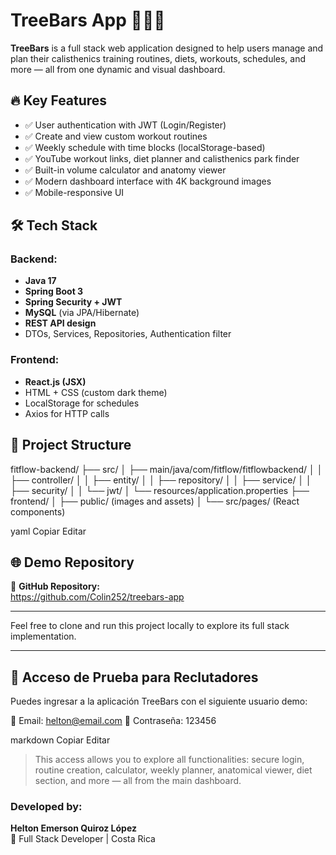 # TreeBars App 🏋️‍♂️💪

**TreeBars** is a full stack web application designed to help users manage and plan their calisthenics training routines, diets, workouts, schedules, and more — all from one dynamic and visual dashboard.

## 🔥 Key Features

- ✅ User authentication with JWT (Login/Register)
- ✅ Create and view custom workout routines
- ✅ Weekly schedule with time blocks (localStorage-based)
- ✅ YouTube workout links, diet planner and calisthenics park finder
- ✅ Built-in volume calculator and anatomy viewer
- ✅ Modern dashboard interface with 4K background images
- ✅ Mobile-responsive UI

## 🛠️ Tech Stack

### Backend:
- **Java 17**
- **Spring Boot 3**
- **Spring Security + JWT**
- **MySQL** (via JPA/Hibernate)
- **REST API design**
- DTOs, Services, Repositories, Authentication filter

### Frontend:
- **React.js (JSX)**
- HTML + CSS (custom dark theme)
- LocalStorage for schedules
- Axios for HTTP calls

## 📂 Project Structure

fitflow-backend/
├── src/
│ ├── main/java/com/fitflow/fitflowbackend/
│ │ ├── controller/
│ │ ├── entity/
│ │ ├── repository/
│ │ ├── service/
│ │ ├── security/
│ │ └── jwt/
│ └── resources/application.properties
├── frontend/
│ ├── public/ (images and assets)
│ └── src/pages/ (React components)

yaml
Copiar
Editar

## 🌐 Demo Repository

🔗 **GitHub Repository:**  
https://github.com/Colin252/treebars-app

---

Feel free to clone and run this project locally to explore its full stack implementation.

---
## 🔐 Acceso de Prueba para Reclutadores

Puedes ingresar a la aplicación TreeBars con el siguiente usuario demo:

📧 Email: helton@email.com
🔑 Contraseña: 123456

markdown
Copiar
Editar


> This access allows you to explore all functionalities: secure login, routine creation, calculator, weekly planner, anatomical viewer, diet section, and more — all from the main dashboard.

### Developed by:
**Helton Emerson Quiroz López**  
💼 Full Stack Developer | Costa Rica  
